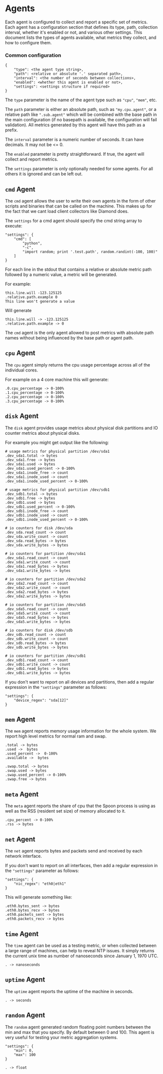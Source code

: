 # Agents

Each agent is configured to collect and report a specific set of metrics. Each
agent has a configuration section that defines its type, path, collection
interval, whether it's enabled or not, and various other settings. This document
lists the types of agents available, what metrics they collect, and how to
configure them.

### Common configuration

```
{
    "type": <the agent type string>,
    "path": <relative or absolute '.' separated path>,
    "interval": <the number of seconds between collections>,
    "enabled": <whether this agent is enabled or not>,
    "settings": <settings structure if required>
}
```

The `type` parameter is the name of the agent type such as `"cpu"`, `"mem"`, etc.

The `path` parameter is either an absolute path, such as `"my.cpu.agent"`, or a relative
path like `".sub.agent"` which will be combined with the base path in the main configuration
(if no basepath is available, the configuration will fail validation). All metrics generated
by this agent will have this path as a prefix.

The `interval` parameter is a numeric number of seconds. It can have decimals. It
may not be <= 0.

The `enabled` parameter is pretty straightforward. If true, the agent will collect
and report metrics.

The `settings` parameter is only optionally needed for some agents. For all
others it is ignored and can be left out.

## `cmd` Agent

The `cmd` agent allows the user to write their own agents in the form of other
scripts and binaries that can be called on the machine. This makes up for the
fact that we cant load client collectors like Diamond does.

The `settings` for a cmd agent should specify the cmd string array to execute:

```
"settings": {
    "cmd": [
        "python",
        "-c",
        "import random; print '.test.path', random.randint(-100, 100)"
    ]
}
```

For each line in the stdout that contains a relative or absolute metric path
followed by a numeric value, a metric will be generated.

For example:

```
this.line.will -123.125125
.relative.path.example 0
This line won't generate a value
```

Will generate

```
this.line.will -> -123.125125
.relative.path.example -> 0
```

The `cmd` agent is the only agent allowed to post metrics with absolute path
names without being influenced by the base path or agent path.

## `cpu` Agent

The `cpu` agent simply returns the cpu usage percentage across all of the
individual cores.

For example on a 4 core machine this will generate:

```
.0.cpu_percentage -> 0-100%
.1.cpu_percentage -> 0-100%
.2.cpu_percentage -> 0-100%
.3.cpu_percentage -> 0-100%
```

## `disk` Agent

The `disk` agent provides usage metrics about physical disk partitions and IO
counter metrics about physical disks.

For example you might get output like the following:

```
# usage metrics for physical partition /dev/sda1
.dev_sda1.total -> bytes
.dev_sda1.free -> bytes
.dev_sda1.used -> bytes
.dev_sda1.used_percent -> 0-100%
.dev_sda1.inode_free -> count
.dev_sda1.inode_used -> count
.dev_sda1.inode_used_percent -> 0-100%

# usage metrics for physical partition /dev/sdb1
.dev_sdb1.total -> bytes
.dev_sdb1.free -> bytes
.dev_sdb1.used -> bytes
.dev_sdb1.used_percent -> 0-100%
.dev_sdb1.inode_free -> count
.dev_sdb1.inode_used -> count
.dev_sdb1.inode_used_percent -> 0-100%

# io counters for disk /dev/sda
.dev_sda.read_count -> count
.dev_sda.write_count -> count
.dev_sda.read_bytes -> bytes
.dev_sda.write_bytes -> bytes

# io counters for partition /dev/sda1
.dev_sda1.read_count -> count
.dev_sda1.write_count -> count
.dev_sda1.read_bytes -> bytes
.dev_sda1.write_bytes -> bytes

# io counters for partition /dev/sda2
.dev_sda2.read_count -> count
.dev_sda2.write_count -> count
.dev_sda2.read_bytes -> bytes
.dev_sda2.write_bytes -> bytes

# io counters for partition /dev/sda5
.dev_sda5.read_count -> count
.dev_sda5.write_count -> count
.dev_sda5.read_bytes -> bytes
.dev_sda5.write_bytes -> bytes

# io counters for disk /dev/sdb
.dev_sdb.read_count -> count
.dev_sdb.write_count -> count
.dev_sdb.read_bytes -> bytes
.dev_sdb.write_bytes -> bytes

# io counters for partition /dev/sdb1
.dev_sdb1.read_count -> count
.dev_sdb1.write_count -> count
.dev_sdb1.read_bytes -> bytes
.dev_sdb1.write_bytes -> bytes
```

If you don't want to report on all devices and partitions, then add a regular
expression in the `"settings"` parameter as follows:

```
"settings": {
    "device_regex": "sda[12]"
}
```

## `mem` Agent

The `mem` agent reports memory usage information for the whole system. We report
high level metrics for normal ram and swap.

```
.total -> bytes
.used ->  bytes
.used_percent ->  0-100%
.available ->  bytes

.swap.total -> bytes
.swap.used -> bytes
.swap.used_percent -> 0-100%
.swap.free -> bytes
```

## `meta` Agent

The `meta` agent reports the share of cpu that the Spoon process is using as well
as the RSS (resident set size) of memory allocated to it.

```
.cpu_percent -> 0-100%
.rss -> bytes
```

## `net` Agent

The `net` agent reports bytes and packets send and received by each network
interface.

If you don't want to report on all interfaces, then add a regular expression in
the `"settings"` parameter as follows:

```
"settings": {
    "nic_regex": "eth0|eth1"
}
```

This will generate something like:

```
.eth0.bytes_sent -> bytes
.eth0.bytes_recv -> bytes
.eth0.packets_sent -> bytes
.eth0.packets_recv -> bytes
```

## `time` Agent

The `time` agent can be used as a testing metric, or when collected between
a large range of machines, can help to reveal NTP issues. It simply returns the
current unix time as number of nanoseconds since January 1, 1970 UTC.

```
. -> nanoseconds
```

## `uptime` Agent

The `uptime` agent reports the uptime of the machine in seconds.

```
. -> seconds
```

## `random` Agent

The `random` agent generated random floating point numbers between the min
and max that you specify. By default between 0 and 100. This agent is very
useful for testing your metric aggregation systems.

```
"settings": {
    "min": 0,
    "max": 100
}
```


```
. -> float
```
